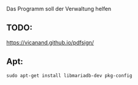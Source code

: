 Das Programm soll der Verwaltung helfen

## TODO:

https://vicanand.github.io/pdfsign/

## Apt:

`sudo apt-get install libmariadb-dev pkg-config`
